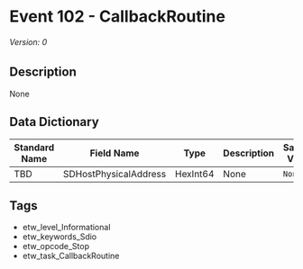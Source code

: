 # Event 102 - CallbackRoutine
###### Version: 0

## Description
None

## Data Dictionary
|Standard Name|Field Name|Type|Description|Sample Value|
|---|---|---|---|---|
|TBD|SDHostPhysicalAddress|HexInt64|None|`None`|

## Tags
* etw_level_Informational
* etw_keywords_Sdio
* etw_opcode_Stop
* etw_task_CallbackRoutine